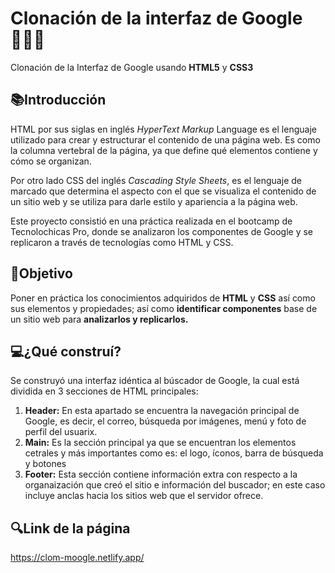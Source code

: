 # Clonación de la interfaz de Google 👩🏻‍💻
Clonación de la Interfaz de Google usando **HTML5** y **CSS3** 

## 📚Introducción
HTML por sus siglas en inglés _HyperText Markup_ Language es el lenguaje utilizado para crear y estructurar el contenido de una página web. Es como la columna vertebral de la página, ya que define qué elementos contiene y cómo se organizan.

Por otro lado CSS del inglés _Cascading Style Sheets_, es el lenguaje de marcado que determina el aspecto con el que se visualiza el contenido de un sitio web y se utiliza para darle estilo y apariencia a la página web.

Este proyecto consistió en una práctica realizada en el bootcamp de Tecnolochicas Pro, donde se analizaron los componentes de Google y se replicaron a través de tecnologías como HTML y CSS.

## 🎯Objetivo
Poner en práctica los conocimientos adquiridos de **HTML** y **CSS** así como sus elementos y propiedades; así como **identificar componentes** base de un sitio web para **analizarlos y replicarlos.**

## 💻¿Qué construí?
Se construyó una interfaz idéntica al búscador de Google, la cual está dividida en 3 secciones de HTML principales:

1. **Header:** En esta apartado se encuentra la navegación principal de Google, es decir, el correo, búsqueda por imágenes, menú y foto de perfil del usuarix.
2. **Main:** Es la sección principal ya que se encuentran los elementos cetrales y más importantes como es: el logo, íconos, barra de búsqueda y botones
3. **Footer:** Esta sección contiene información extra con respecto a la organaización que creó el sitio e información del buscador; en este caso incluye anclas hacia los sitios web que el servidor ofrece.

## 🔍Link de la página
https://clom-moogle.netlify.app/
